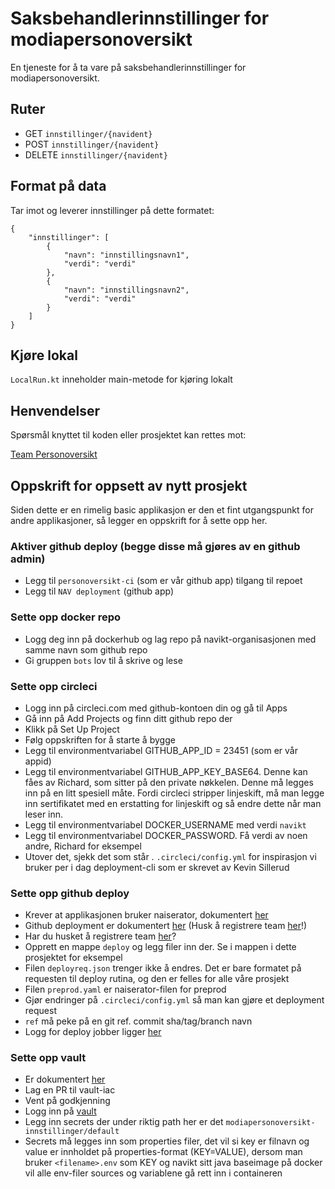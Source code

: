 # Saksbehandlerinnstillinger for modiapersonoversikt
En tjeneste for å ta vare på saksbehandlerinnstillinger for modiapersonoversikt.

## Ruter
 * GET `innstillinger/{navident}`
 * POST `innstillinger/{navident}`
 * DELETE `innstillinger/{navident}`

## Format på data
Tar imot og leverer innstillinger på dette formatet:
```
{
	"innstillinger": [
		{
			"navn": "innstillingsnavn1",
			"verdi": "verdi"
		},
		{
			"navn": "innstillingsnavn2",
			"verdi": "verdi"
		}
	]
}
```

## Kjøre lokal
`LocalRun.kt` inneholder main-metode for kjøring lokalt

## Henvendelser
Spørsmål knyttet til koden eller prosjektet kan rettes mot:

[Team Personoversikt](https://github.com/navikt/info-team-personoversikt)

## Oppskrift for oppsett av nytt prosjekt
Siden dette er en rimelig basic applikasjon er den et fint utgangspunkt for andre applikasjoner, så legger en oppskrift for å sette opp her.

### Aktiver github deploy (begge disse må gjøres av en github admin)
* Legg til `personoversikt-ci` (som er vår github app) tilgang til repoet
* Legg til `NAV deployment` (github app)

### Sette opp docker repo
 * Logg deg inn på dockerhub og lag repo på navikt-organisasjonen med samme navn som github repo
 * Gi gruppen `bots` lov til å skrive og lese

### Sette opp circleci
 * Logg inn på circleci.com med github-kontoen din og gå til Apps
 * Gå inn på Add Projects og finn ditt github repo der
 * Klikk på Set Up Project
 * Følg oppskriften for å starte å bygge
 * Legg til environmentvariabel GITHUB_APP_ID = 23451 (som er vår appid) 
 * Legg til environmentvariabel GITHUB_APP_KEY_BASE64. Denne kan fåes av Richard, som sitter på den private nøkkelen. Denne må legges inn på en litt spesiell måte. Fordi circleci stripper linjeskift, må man legge inn sertifikatet med en erstatting for linjeskift og så endre dette når man leser inn.
 * Legg til environmentvariabel DOCKER_USERNAME med verdi `navikt`
 * Legg til environmentvariabel DOCKER_PASSWORD. Få verdi av noen andre, Richard for eksempel
 * Utover det, sjekk det som står . `.circleci/config.yml` for inspirasjon vi bruker per i dag deployment-cli som er skrevet av Kevin Sillerud

### Sette opp github deploy
 * Krever at applikasjonen bruker naiserator, dokumentert [her](https://github.com/nais/doc/tree/master/content/deploy)
 * Github deployment er dokumentert [her](https://github.com/navikt/deployment) (Husk å registrere team [her](https://deployment.prod-sbs.nais.io/auth/login)!)
 * Har du husket å registrere team [her](https://deployment.prod-sbs.nais.io/auth/login)?
 * Opprett en mappe `deploy` og legg filer inn der. Se i mappen i dette prosjektet for eksempel
 * Filen `deployreq.json` trenger ikke å endres. Det er bare formatet på requesten til deploy rutina, og den er felles for alle våre prosjekt
 * Filen `preprod.yaml` er naiserator-filen for preprod
 * Gjør endringer på `.circleci/config.yml` så man kan gjøre et deployment request
 * `ref` må peke på en git ref. commit sha/tag/branch navn
 * Logg for deploy jobber ligger [her](https://github.com/navikt/modiapersonoversikt-innstillinger/deployments)
 
### Sette opp vault
 * Er dokumentert [her](https://github.com/nais/doc/tree/master/content/secrets)
 * Lag en PR til vault-iac
 * Vent på godkjenning
 * Logg inn på [vault](https://vault.adeo.no)
 * Legg inn secrets der under riktig path her er det `modiapersonoversikt-innstillinger/default`
 * Secrets må legges inn som properties filer, det vil si key er filnavn og value er innholdet på properties-format (KEY=VALUE), dersom man bruker `<filename>.env` som KEY og navikt sitt java baseimage på docker vil alle env-filer sources og variablene gå rett inn i containeren 
